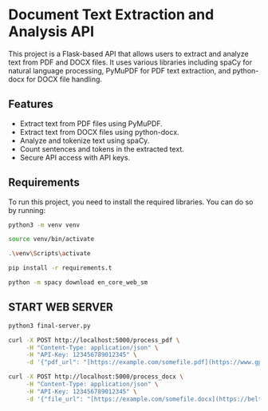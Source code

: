# Document Text Extraction and Analysis API

This project is a Flask-based API that allows users to extract and analyze text from PDF and DOCX files. It uses various libraries including spaCy for natural language processing, PyMuPDF for PDF text extraction, and python-docx for DOCX file handling.

## Features

- Extract text from PDF files using PyMuPDF.
- Extract text from DOCX files using python-docx.
- Analyze and tokenize text using spaCy.
- Count sentences and tokens in the extracted text.
- Secure API access with API keys.

## Requirements

To run this project, you need to install the required libraries. You can do so by running:

```bash
python3 -m venv venv

source venv/bin/activate

.\venv\Scripts\activate

pip install -r requirements.t

python -m spacy download en_core_web_sm
```
## START WEB SERVER
```bash
python3 final-server.py
```

```bash
curl -X POST http://localhost:5000/process_pdf \
     -H "Content-Type: application/json" \
     -H "API-Key: 123456789012345" \
     -d '{"pdf_url": "[https://example.com/somefile.pdf](https://www.gpo.gov/fdsys/pkg/FR-2019-01-31/pdf/2019-00489.pdf)"}'
```

```bash
curl -X POST http://localhost:5000/process_docx \
     -H "Content-Type: application/json" \
     -H "API-Key: 123456789012345" \
     -d '{"file_url": "[https://example.com/somefile.docx](https://belto.site/static_resources/file-download/Essay.docx)"}'
```
